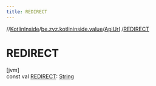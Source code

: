 ```yaml
---
title: REDIRECT
---
```

//[KotlinInside](../../../index.html)/[be.zvz.kotlininside.value](../index.html)/[ApiUrl](index.html)
/[REDIRECT](-r-e-d-i-r-e-c-t.html)

# REDIRECT

[jvm]\
const
val [REDIRECT](-r-e-d-i-r-e-c-t.html): [String](https://kotlinlang.org/api/latest/jvm/stdlib/kotlin/-string/index.html)




